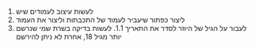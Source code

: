 1. לעשות עיצוב לעמודים שיש
2. ליצור כפתור שיעביר לעמוד של התכבתות וליצור את העמוד
3. לעבור על הגיל של היוזר לסדר את התאריך
1.1. לעשות בדיקה בשרת שמי שנרשם יותר מגיל 18, אחרת לא ניתן להירשם
